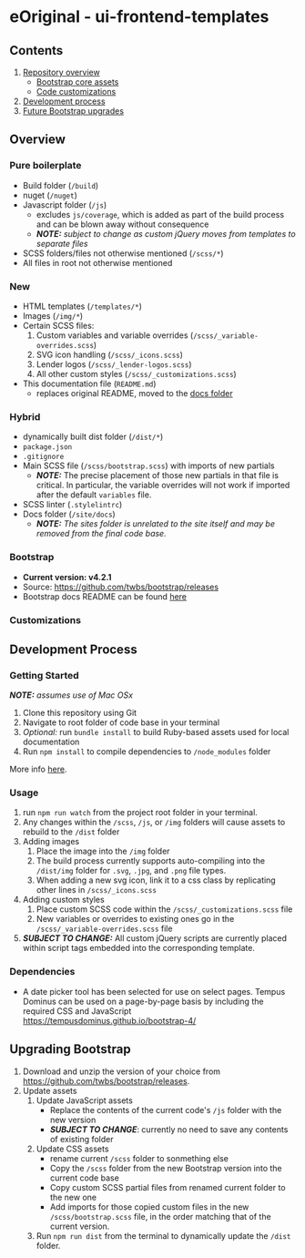 # eOriginal - ui-frontend-templates


## Contents

1. [Repository overview](#overview)
    * [Bootstrap core assets](#bootstrap)
    * [Code customizations](#customization)
1. [Development process](#dev)
1. [Future Bootstrap upgrades](#upgrade)

<a name="overview"></a>
## Overview


### Pure boilerplate
* Build folder (`/build`)
* nuget (`/nuget`)
* Javascript folder (`/js`)
    * excludes `js/coverage`, which is added as part of the build process and can be blown away without consequence
    * ***NOTE:*** *subject to change as custom jQuery moves from templates to separate files*
* SCSS folders/files not otherwise mentioned (`/scss/*`)
* All files in root not otherwise mentioned

### New
* HTML templates (`/templates/*`)
* Images (`/img/*`)
* Certain SCSS files:
    1. Custom variables and variable overrides (`/scss/_variable-overrides.scss`)
    1. SVG icon handling (`/scss/_icons.scss`)
    1. Lender logos (`/scss/_lender-logos.scss`)
    1. All other custom styles (`/scss/_customizations.scss`)
* This documentation file (`README.md`)
    * replaces original README, moved to the [docs folder](site/docs)

### Hybrid
* dynamically built dist folder (`/dist/*`)
* `package.json`
* `.gitignore`
* Main SCSS file  (`/scss/bootstrap.scss`) with imports of new partials
    * ***NOTE:*** The precise placement of those new partials in that file is critical. In particular, the variable overrides will not work if imported after the default `variables` file.
* SCSS linter (`.stylelintrc`)
* Docs folder (`/site/docs`)
    * ***NOTE:*** *The sites folder is unrelated to the site itself and may be removed from the final code base.*


<a name="bootstrap"></a>
### Bootstrap
* **Current version: v4.2.1**
* Source: https://github.com/twbs/bootstrap/releases
* Bootstrap docs README can be found [here](site/docs/README.md)


<a name="customization"></a>
### Customizations


<a name="dev"></a>
## Development Process

### Getting Started
***NOTE:*** *assumes use of Mac OSx* 
1. Clone this repository using Git
1. Navigate to root folder of code base in your terminal
1. *Optional:* run `bundle install` to build Ruby-based assets used for local documentation
1. Run `npm install` to compile dependencies to `/node_modules` folder

More info [here](https://getbootstrap.com/docs/4.2/getting-started/build-tools/#tooling-setup).


### Usage
1. run `npm run watch` from the project root folder in your terminal.
1. Any changes within the `/scss`, `/js`, or `/img` folders will cause assets to rebuild to the `/dist` folder
1. Adding images
    1. Place the image into the `/img` folder
    1. The build process currently supports auto-compiling into the `/dist/img` folder for `.svg`, `.jpg`, and `.png` file types.
    1. When adding a new svg icon, link it to a css class by replicating other lines in `/scss/_icons.scss`
1. Adding custom styles
    1. Place custom SCSS code within the `/scss/_customizations.scss` file
    1. New variables or overrides to existing ones go in the `/scss/_variable-overrides.scss` file
1. ***SUBJECT TO CHANGE:*** All custom jQuery scripts are currently placed within script tags embedded into the corresponding template.


### Dependencies
* A date picker tool has been selected for use on select pages. Tempus Dominus can be used on a page-by-page basis by including the required CSS and JavaScript https://tempusdominus.github.io/bootstrap-4/


<a name="upgrade"></a>
## Upgrading Bootstrap
1. Download and unzip the version of your choice from https://github.com/twbs/bootstrap/releases.
1. Update assets
    1. Update JavaScript assets
        * Replace the contents of the current code's `/js` folder with the new version
        * ***SUBJECT TO CHANGE***: currently no need to save any contents of existing folder
    1. Update CSS assets
        * rename current `/scss` folder to sonmething else
        * Copy the `/scss` folder from the new Bootstrap version into the current code base
        * Copy custom SCSS partial files from renamed current folder to the new one
        * Add imports for those copied custom files in the new `/scss/bootstrap.scss` file, in the order matching that of the current version.
    1. Run `npm run dist` from the terminal to dynamically update the `/dist` folder.
